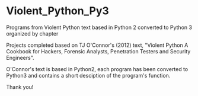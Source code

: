 # Violent_Python_Py3
Programs from Violent Python text based in Python 2 converted to Python 3 organized by chapter

Projects completed based on TJ O'Connor's (2012) text, "Violent Python A Cookbook for Hackers, Forensic Analysts, Penetration Testers and Security Engineers".

O'Connor's text is based in Python2, each program has been converted to Python3 and contains a short desciption of the program's function.

Thank you!
